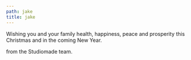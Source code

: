 ```yaml
---
path: jake
title: jake
---
```

Wishing you and your family health, happiness, peace and prosperity this Christmas and in the coming New Year.



from the Studiomade team.
